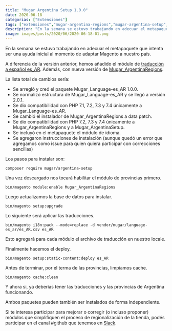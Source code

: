 ```yaml
---
title: "Mugar Argentina Setup 1.0.0"
date: 2020-06-18
categorias: ["Extensiones"]
tags: ["extensiones","mugar-argentina-regions","mugar-argentina-setup","mugar-language-es_ar","open source"]
description: "En la semana se estuvo trabajando en adecuar el metapaquete que intenta ser una ayuda inicial al momento de adaptar Magento a nuestro país."
image: images/posts/2020/06/2020-06-18-01.png
---
```


En la semana se estuvo trabajando en adecuar el metapaquete que intenta ser una ayuda inicial al momento de adaptar Magento a nuestro país.

A diferencia de la versión anterior, hemos añadido el módulo de [traducción a español es_AR](https://github.com/holamugar/language-es_ar). Además, con nueva versión de [Mugar_ArgentinaRegions](https://github.com/holamugar/module-argentina-regions).

La lista total de cambios sería:

* Se arregló y creó el paquete Mugar_Language-es_AR 1.0.0.
* Se normalizó estructura de Mugar_Language-es_AR y se llegó a versión 2.0.1.
* Se dio compatibilidad con PHP 7.1, 7.2, 7.3 y 7.4 únicamente a Mugar_Language-es_AR.
* Se cambió el instalador de Mugar_ArgentinaRegions a data patch.
* Se dio compatibilidad con PHP 7.2, 7.3 y 7.4 únicamente a Mugar_ArgentinaRegions y a Mugar_ArgentinaSetup.
* Se incluyó en el metapaquete el módulo de idioma.
* Se agregaron instrucciones de instalación (aunque quedó un error que agregamos como issue para quien quiera participar con correcciones sencillas)

Los pasos para instalar son:

```shell
composer require mugar/argentina-setup
```

Una vez descargado nos tocará habilitar el módulo de provincias primero.

```shell
bin/magento module:enable Mugar_ArgentinaRegions
```

Luego actualizamos la base de datos para instalar.

```shell
bin/magento setup:upgrade
```

Lo siguiente será aplicar las traducciones.

```shell
bin/magento i18n:pack --mode=replace -d vendor/mugar/language-es_ar/es_AR.csv es_AR
```

Esto agregará para cada módulo el archivo de traducción en nuestro locale.

Finalmente hacemos el deploy.

```shell
bin/magento setup:static-content:deploy es_AR
```

Antes de terminar, por el terma de las provincias, limpiamos cache.

```shell
bin/magento cache:clean
```

Y ahora si, ya deberías tener las traducciones y las provincias de Argentina funcionando.

Ambos paquetes pueden también ser instalados de forma independiente.

Si te interesa participar para mejorar o corregir (o incluso proponer) módulos que simplifiquen el proceso de regionalización de la tienda, podés participar en el canal #github que tenemos en [Slack](https://join.slack.com/t/mugar/shared_invite/enQtNjUwNzExMzgyMjQ1LWM2Zjk3NThiYWVlYjMzNDcwOWRhZDliMmIxNGY5MDBkMDU1ZWJkNjEyM2U1NTU3NTE1ZDdlNTZmOWJlNGFhYzg).